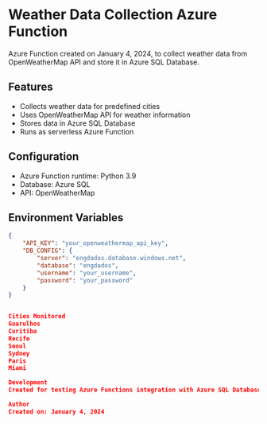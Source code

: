 # Weather Data Collection Azure Function

Azure Function created on January 4, 2024, to collect weather data from OpenWeatherMap API and store it in Azure SQL Database.

## Features
- Collects weather data for predefined cities
- Uses OpenWeatherMap API for weather information
- Stores data in Azure SQL Database
- Runs as serverless Azure Function

## Configuration
- Azure Function runtime: Python 3.9
- Database: Azure SQL
- API: OpenWeatherMap

## Environment Variables
```json
{
    "API_KEY": "your_openweathermap_api_key",
    "DB_CONFIG": {
        "server": "engdados.database.windows.net",
        "database": "engdados",
        "username": "your_username",
        "password": "your_password"
    }
}


Cities Monitored
Guarulhos
Curitiba
Recife
Seoul
Sydney
Paris
Miami

Development
Created for testing Azure Functions integration with Azure SQL Database and OpenWeatherMap API.

Author
Created on: January 4, 2024
